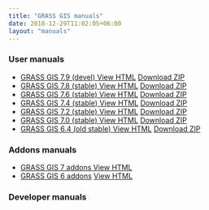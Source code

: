 ```yaml
---
title: "GRASS GIS manuals"
date: 2018-12-29T11:02:05+06:00
layout: "manuals"
---
```


### User manuals

<ul id="links" class="list-unstyled version">
 <li>
  <span class="mwl"><a href="https://grass.osgeo.org/grass79/manuals/index.html " target="_blank"> GRASS GIS 7.9 (devel) </a></span>
  <a href="https://grass.osgeo.org/grass79/manuals/index.html" class="inl btn btn-primary" target="_blank">View HTML</a> <a href="#" class="inl btn btn-secondary">Download ZIP</a>
  </li>
   <li>
  <span class="mwl"><a href="https://grass.osgeo.org/grass78/manuals/index.html " target="_blank"> GRASS GIS 7.8 (stable) </a></span>
  <a href="https://grass.osgeo.org/grass78/manuals/index.html" class="inl btn btn-primary" target="_blank">View HTML</a> <a href="#" class="inl btn btn-secondary">Download ZIP</a>
  </li>
   <li>
  <span class="mwl"><a href="https://grass.osgeo.org/grass76/manuals/index.html " target="_blank"> GRASS GIS 7.6 (stable) </a></span>
  <a href="https://grass.osgeo.org/grass76/manuals/index.html" class="inl btn btn-primary" target="_blank">View HTML</a> <a href="#" class="inl btn btn-secondary">Download ZIP</a>
  </li>
   <li>
  <span class="mwl"><a href="https://grass.osgeo.org/grass74/manuals/index.html " target="_blank"> GRASS GIS 7.4 (stable) </a></span>
  <a href="https://grass.osgeo.org/grass74/manuals/index.html" class="inl btn btn-primary" target="_blank">View HTML</a> <a href="#" class="inl btn btn-secondary">Download ZIP</a>
  </li>
   <li>
  <span class="mwl"><a href="https://grass.osgeo.org/grass72/manuals/index.html " target="_blank"> GRASS GIS 7.2 (stable) </a></span>
  <a href="https://grass.osgeo.org/grass72/manuals/index.html" class="inl btn btn-primary" target="_blank">View HTML</a> <a href="#" class="inl btn btn-secondary">Download ZIP</a>
  </li>
   <li>
  <span class="mwl"><a href="https://grass.osgeo.org/grass70/manuals/index.html " target="_blank"> GRASS GIS 7.0 (stable) </a></span>
  <a href="https://grass.osgeo.org/grass70/manuals/index.html" class="inl btn btn-primary" target="_blank">View HTML</a> <a href="#" class="inl btn btn-secondary">Download ZIP</a>
  </li>
     <li>
  <span class="mwl"><a href="https://grass.osgeo.org/grass64/manuals/index.html " target="_blank"> GRASS GIS 6.4 (old stable) </a></span>
  <a href="https://grass.osgeo.org/grass64/manuals/index.html" class="inl btn btn-primary" target="_blank">View HTML</a> <a href="#" class="inl btn btn-secondary">Download ZIP</a>
  </li>
</ul>

### Addons manuals

<ul id="links" class="list-unstyled version">
 <li>
  <span class="mwl"><a href="https://grass.osgeo.org/grass7/manuals/addons/ " target="_blank"> GRASS GIS 7 addons </a></span>
  <a href="https://grass.osgeo.org/grass7/manuals/addons/" class="inl btn btn-primary" target="_blank">View HTML</a>
  </li>
 <li>
  <span class="mwl"><a href="https://grass.osgeo.org/grass6/manuals/addons/ " target="_blank"> GRASS GIS 6 addons</a></span>
  <a href="https://grass.osgeo.org/grass6/manuals/addons/" class="inl btn btn-primary" target="_blank">View HTML</a>
  </li>
</ul>


### Developer manuals
